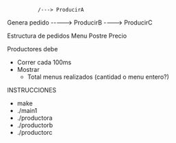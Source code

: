 
              /---> ProducirA
Genera pedido -----> ProducirB
              \----> ProducirC

Estructura de pedidos
    Menu
    Postre
    Precio

Productores debe
- Correr cada 100ms
- Mostrar
    - Total menus realizados (cantidad o menu entero?)

INSTRUCCIONES
- make
- ./main1
- ./productora
- ./productorb
- ./productorc